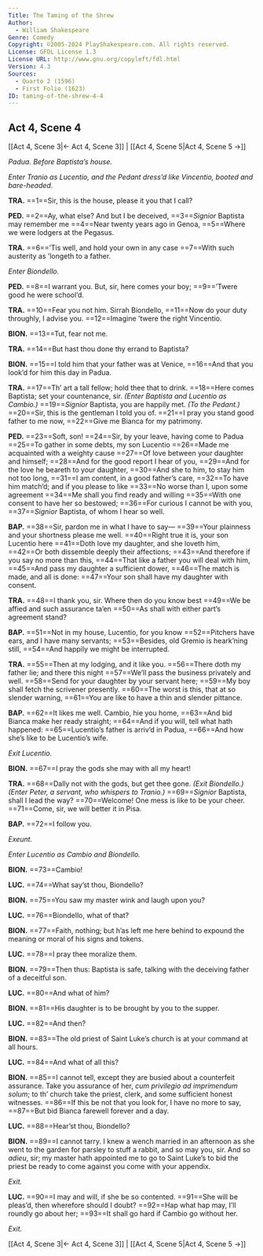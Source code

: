 ```yaml
---
Title: The Taming of the Shrew
Author: 
  - William Shakespeare
Genre: Comedy
Copyright: ©2005-2024 PlayShakespeare.com. All rights reserved.
License: GFDL License 1.3
License URL: http://www.gnu.org/copyleft/fdl.html
Version: 4.3
Sources:
  - Quarto 2 (1596)
  - First Folio (1623)
ID: taming-of-the-shrew-4-4
---
```


## Act 4, Scene 4
[[Act 4, Scene 3|← Act 4, Scene 3]] | [[Act 4, Scene 5|Act 4, Scene 5 →]]

*Padua. Before Baptista’s house.*

*Enter Tranio as Lucentio, and the Pedant dress’d like Vincentio, booted and bare-headed.*

**TRA.**
==1==Sir, this is the house, please it you that I call?

**PED.**
==2==Ay, what else? And but I be deceived,
==3==*Signior* Baptista may remember me
==4==Near twenty years ago in Genoa,
==5==Where we were lodgers at the Pegasus.

**TRA.**
==6==’Tis well, and hold your own in any case
==7==With such austerity as ’longeth to a father.

*Enter Biondello.*

**PED.**
==8==I warrant you. But, sir, here comes your boy;
==9==’Twere good he were school’d.

**TRA.**
==10==Fear you not him. Sirrah Biondello,
==11==Now do your duty throughly, I advise you.
==12==Imagine ’twere the right Vincentio.

**BION.**
==13==Tut, fear not me.

**TRA.**
==14==But hast thou done thy errand to Baptista?

**BION.**
==15==I told him that your father was at Venice,
==16==And that you look’d for him this day in Padua.

**TRA.**
==17==Th’ art a tall fellow; hold thee that to drink.
==18==Here comes Baptista; set your countenance, sir.
*(Enter Baptista and Lucentio as Cambio.)*
==19==*Signior* Baptista, you are happily met.
*(To the Pedant.)*
==20==Sir, this is the gentleman I told you of.
==21==I pray you stand good father to me now,
==22==Give me Bianca for my patrimony.

**PED.**
==23==Soft, son!
==24==Sir, by your leave, having come to Padua
==25==To gather in some debts, my son Lucentio
==26==Made me acquainted with a weighty cause
==27==Of love between your daughter and himself;
==28==And for the good report I hear of you,
==29==And for the love he beareth to your daughter,
==30==And she to him, to stay him not too long,
==31==I am content, in a good father’s care,
==32==To have him match’d; and if you please to like
==33==No worse than I, upon some agreement
==34==Me shall you find ready and willing
==35==With one consent to have her so bestowed;
==36==For curious I cannot be with you,
==37==*Signior* Baptista, of whom I hear so well.

**BAP.**
==38==Sir, pardon me in what I have to say⁠—
==39==Your plainness and your shortness please me well.
==40==Right true it is, your son Lucentio here
==41==Doth love my daughter, and she loveth him,
==42==Or both dissemble deeply their affections;
==43==And therefore if you say no more than this,
==44==That like a father you will deal with him,
==45==And pass my daughter a sufficient dower,
==46==The match is made, and all is done:
==47==Your son shall have my daughter with consent.

**TRA.**
==48==I thank you, sir. Where then do you know best
==49==We be affied and such assurance ta’en
==50==As shall with either part’s agreement stand?

**BAP.**
==51==Not in my house, Lucentio, for you know
==52==Pitchers have ears, and I have many servants;
==53==Besides, old Gremio is heark’ning still,
==54==And happily we might be interrupted.

**TRA.**
==55==Then at my lodging, and it like you.
==56==There doth my father lie; and there this night
==57==We’ll pass the business privately and well.
==58==Send for your daughter by your servant here;
==59==My boy shall fetch the scrivener presently.
==60==The worst is this, that at so slender warning,
==61==You are like to have a thin and slender pittance.

**BAP.**
==62==It likes me well. Cambio, hie you home,
==63==And bid Bianca make her ready straight;
==64==And if you will, tell what hath happened:
==65==Lucentio’s father is arriv’d in Padua,
==66==And how she’s like to be Lucentio’s wife.

*Exit Lucentio.*

**BION.**
==67==I pray the gods she may with all my heart!

**TRA.**
==68==Dally not with the gods, but get thee gone.
*(Exit Biondello.)*
*(Enter Peter, a servant, who whispers to Tranio.)*
==69==*Signior* Baptista, shall I lead the way?
==70==Welcome! One mess is like to be your cheer.
==71==Come, sir, we will better it in Pisa.

**BAP.**
==72==I follow you.

*Exeunt.*

*Enter Lucentio as Cambio and Biondello.*

**BION.**
==73==Cambio!

**LUC.**
==74==What say’st thou, Biondello?

**BION.**
==75==You saw my master wink and laugh upon you?

**LUC.**
==76==Biondello, what of that?

**BION.**
==77==Faith, nothing; but h’as left me here behind to expound the meaning or moral of his signs and tokens.

**LUC.**
==78==I pray thee moralize them.

**BION.**
==79==Then thus: Baptista is safe, talking with the deceiving father of a deceitful son.

**LUC.**
==80==And what of him?

**BION.**
==81==His daughter is to be brought by you to the supper.

**LUC.**
==82==And then?

**BION.**
==83==The old priest of Saint Luke’s church is at your command at all hours.

**LUC.**
==84==And what of all this?

**BION.**
==85==I cannot tell, except they are busied about a counterfeit assurance. Take you assurance of her, *cum privilegio ad imprimendum solum*; to th’ church take the priest, clerk, and some sufficient honest witnesses.
==86==If this be not that you look for, I have no more to say,
==87==But bid Bianca farewell forever and a day.

**LUC.**
==88==Hear’st thou, Biondello?

**BION.**
==89==I cannot tarry. I knew a wench married in an afternoon as she went to the garden for parsley to stuff a rabbit, and so may you, sir. And so *adieu*, sir; my master hath appointed me to go to Saint Luke’s to bid the priest be ready to come against you come with your appendix.

*Exit.*

**LUC.**
==90==I may and will, if she be so contented.
==91==She will be pleas’d, then wherefore should I doubt?
==92==Hap what hap may, I’ll roundly go about her;
==93==It shall go hard if Cambio go without her.

*Exit.*

[[Act 4, Scene 3|← Act 4, Scene 3]] | [[Act 4, Scene 5|Act 4, Scene 5 →]]